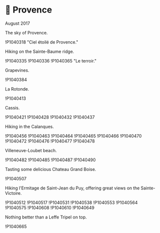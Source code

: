 # 🍷 Provence
August 2017

The sky of Provence.

!P1040318 "Ciel étoilé de Provence."

Hiking on the Sainte-Baume ridge.

!P1040335
!P1040336
!P1040365 "Le terroir."

Grapevines.

!P1040384

La Rotonde.

!P1040413

Cassis.

!P1040421
!P1040428
!P1040432
!P1040437

Hiking in the Calanques.

!P1040456
!P1040463
!P1040464
!P1040465
!P1040466
!P1040470
!P1040472
!P1040476
!P1040477
!P1040478

Villeneuve-Loubet beach.

!P1040482
!P1040485
!P1040487
!P1040490

Tasting some delicious Chateau Grand Boise.

!P1040507

Hiking l'Ermitage de Saint-Jean du Puy, offering great views on the
Sainte-Victoire.

!P1040512
!P1040517
!P1040531
!P1040538
!P1040553
!P1040564
!P1040575
!P1040608
!P1040610
!P1040649

Nothing better than a Leffe Tripel on top.

!P1040665
